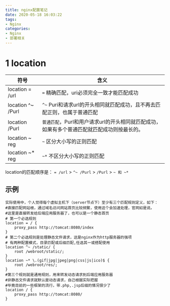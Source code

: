 ```yaml
---
title: nginx配置笔记
date: 2020-05-18 16:03:22
tags:
- Nginx
categories:
- Nginx
- 部署相关
---
```


# 1 location
| 符号              | 含义                                                                                      |
| ----------------- | ----------------------------------------------------------------------------------------- |
| location = /url   | `=` 精确匹配，uri必须完全一致才能匹配成功                                                   |
| location ^~ /Purl | `^~` Puri和请求url的开头相同就匹配成功，且不再去匹配正则，也属于普通匹配                    |
| location /Purl    | `普通匹配`，Purl和用户请求url的开头相同就匹配成功，如果有多个普通匹配就匹配成功则按最长的。 |
| location ~ reg    | `~` 区分大小写的正则匹配                                                                    |
| location ~* reg   | `~*` 不区分大小写的正则匹配                                                                 |

location的匹配顺序是： `= /url` > `^~ /Purl` > `/Purl` > `~ 和 ~*`

## 示例
```
实际使用中，个人觉得每个虚拟主机下（server节点下）至少有三个匹配规则定义，如下：
#直接匹配网站根，通过域名访问网站首页比较频繁，使用这个会加速处理，官网如是说。
#这里是直接转发给后端应用服务器了，也可以是一个静态首页
# 第一个必选规则
location = / {
    proxy_pass http://tomcat:8080/index
}
# 第二个必选规则是处理静态文件请求，这是nginx作为http服务器的强项
# 有两种配置模式，目录匹配或后缀匹配,任选其一或搭配使用
location ^~ /static/ {
    root /webroot/static/;
}
location ~* \.(gif|jpg|jpeg|png|css|js|ico)$ {
    root /webroot/res/;
}
#第三个规则就是通用规则，用来转发动态请求到后端应用服务器
#非静态文件请求就默认是动态请求，自己根据实际把握
#毕竟目前的一些框架的流行，带.php,.jsp后缀的情况很少了
location / {
    proxy_pass http://tomcat:8080/
}
```